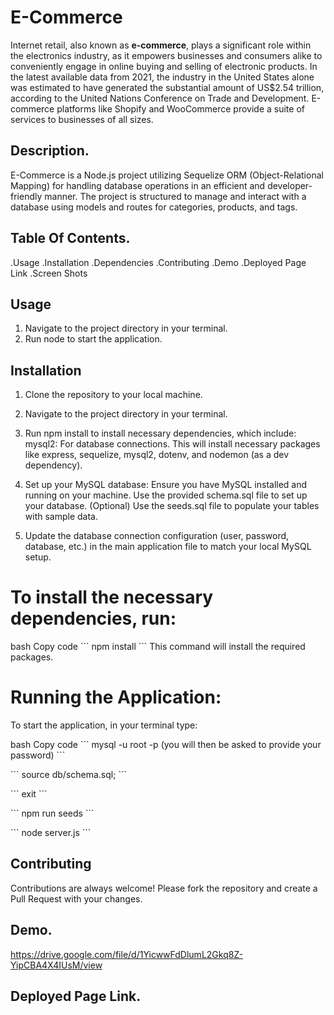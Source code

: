 # E-Commerce
Internet retail, also known as **e-commerce**, plays a significant role within the electronics industry, as it empowers businesses and consumers alike to conveniently engage in online buying and selling of electronic products. In the latest available data from 2021, the industry in the United States alone was estimated to have generated the substantial amount of US$2.54 trillion, according to the United Nations Conference on Trade and Development. E-commerce platforms like Shopify and WooCommerce provide a suite of services to businesses of all sizes.

## Description.

E-Commerce is a Node.js project utilizing Sequelize ORM (Object-Relational Mapping) for handling database operations in an efficient and developer-friendly manner. The project is structured to manage and interact with a database using models and routes for categories, products, and tags.

## Table Of Contents.
.Usage
.Installation
.Dependencies
.Contributing
.Demo
.Deployed Page Link
.Screen Shots

## Usage

1. Navigate to the project directory in your terminal.
2. Run node <your-main-app-file-name> to start the application.


## Installation

1. Clone the repository to your local machine.

2. Navigate to the project directory in your terminal.

3. Run npm install to install necessary dependencies, which include:
mysql2: For database connections.
This will install necessary packages like express, sequelize, mysql2, dotenv, and nodemon (as a dev dependency).


4. Set up your MySQL database:
Ensure you have MySQL installed and running on your machine.
Use the provided schema.sql file to set up your database.
(Optional) Use the seeds.sql file to populate your tables with sample data.

5. Update the database connection configuration (user, password, database, etc.) in the main application file to match your local MySQL setup.
# To install the necessary dependencies, run:
bash
Copy code
\`\`\`
npm install
\`\`\`
This command will install the required packages.

# Running the Application:
To start the application, in your terminal type:

bash
Copy code
\`\`\`
mysql -u root -p (you will then be asked to provide your password)
\`\`\`

\`\`\`
source db/schema.sql;
\`\`\`

\`\`\`
exit
\`\`\`

\`\`\`
npm run seeds
\`\`\`

\`\`\`
node server.js
\`\`\`


## Contributing
Contributions are always welcome! Please fork the repository and create a Pull Request with your changes.


## Demo.

https://drive.google.com/file/d/1YicwwFdDlumL2Gkq8Z-YipCBA4X4IUsM/view


## Deployed Page Link.
